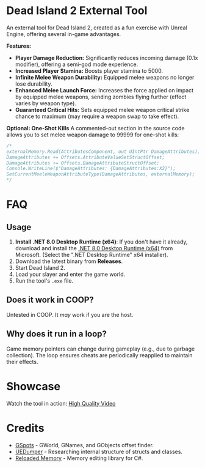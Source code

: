 # Dead Island 2 External Tool

An external tool for Dead Island 2, created as a fun exercise with Unreal Engine, offering several in-game advantages.

**Features:**

*   **Player Damage Reduction:** Significantly reduces incoming damage (0.1x modifier), offering a semi-god mode experience.
*   **Increased Player Stamina:** Boosts player stamina to 5000.
*   **Infinite Melee Weapon Durability:** Equipped melee weapons no longer lose durability.
*   **Enhanced Melee Launch Force:** Increases the force applied on impact by equipped melee weapons, sending zombies flying further (effect varies by weapon type).
*   **Guaranteed Critical Hits:** Sets equipped melee weapon critical strike chance to maximum (may require a weapon swap to take effect).

**Optional: One-Shot Kills**
A commented-out section in the source code allows you to set melee weapon damage to 99999 for one-shot kills:
```cpp
/*
externalMemory.Read(AttributesComponent, out UIntPtr DamageAttributes);
DamageAttributes += Offsets.AttributeValueSetStructOffset;
DamageAttributes += Offsets.DamageAttributeStructOffset;
Console.WriteLine($"DamageAttributes: {DamageAttributes:X2}");
SetCurrentMeeleWeaponAttributeType(DamageAttributes, externalMemory);
*/
```

# FAQ

## Usage

1.  **Install .NET 8.0 Desktop Runtime (x64)**: If you don't have it already, download and install the [.NET 8.0 Desktop Runtime (x64)](https://dotnet.microsoft.com/download/dotnet/8.0) from Microsoft. (Select the ".NET Desktop Runtime" x64 installer).
2.  Download the latest binary from **Releases**.
3.  Start Dead Island 2.
4.  Load your slayer and enter the game world.
5.  Run the tool's `.exe` file.

## Does it work in COOP?

Untested in COOP. It *may* work if you are the host.

## Why does it run in a loop?

Game memory pointers can change during gameplay (e.g., due to garbage collection). The loop ensures cheats are periodically reapplied to maintain their effects.

# Showcase

Watch the tool in action: [High Quality Video](https://www.youtube.com/watch?v=3rys5Cow3jY)

# Credits

*   [GSpots](https://github.com/Do0ks/GSpots) - GWorld, GNames, and GObjects offset finder.
*   [UEDumper](https://github.com/Spuckwaffel/UEDumper) - Researching internal structure of structs and classes.
*   [Reloaded.Memory](https://github.com/Reloaded-Project/Reloaded.Memory) - Memory editing library for C#.